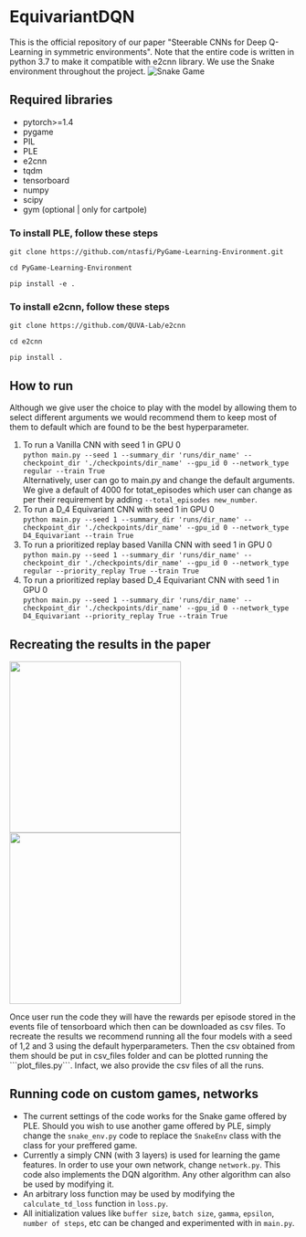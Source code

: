 # EquivariantDQN
This is the official repository of our paper "Steerable CNNs for Deep Q-Learning in symmetric environments". Note that the entire code is written in python 3.7 to make it compatible with e2cnn library. We use the Snake environment throughout the project. 
![Snake Game](assets/snak.gif)

## Required libraries
- pytorch>=1.4
- pygame
- PIL
- PLE 
- e2cnn
- tqdm
- tensorboard
- numpy
- scipy
- gym (optional | only for cartpole)

### To install PLE, follow these steps
```
git clone https://github.com/ntasfi/PyGame-Learning-Environment.git

cd PyGame-Learning-Environment

pip install -e .
```
### To install e2cnn, follow these steps
```
git clone https://github.com/QUVA-Lab/e2cnn

cd e2cnn

pip install .
```

## How to run
Although we give user the choice to play with the model by allowing them to select different arguments we would recommend them to keep most of them to default which are found to be the best hyperparameter.
1) To run a Vanilla CNN with seed 1 in GPU 0 <br/>
```python main.py --seed 1 --summary_dir 'runs/dir_name' --checkpoint_dir './checkpoints/dir_name' --gpu_id 0 --network_type regular --train True   ```<br/>
Alternatively, user can go to main.py and change the default arguments. We give a default of 4000 for totat_episodes which user can change as per their requirement by adding ```--total_episodes new_number```. 
2) To run a D_4 Equivariant CNN with seed 1 in GPU 0 <br/>
```python main.py --seed 1 --summary_dir 'runs/dir_name' --checkpoint_dir './checkpoints/dir_name' --gpu_id 0 --network_type D4_Equivariant --train True   ```<br/>
3) To run a prioritized replay based Vanilla CNN with seed 1 in GPU 0 <br/>
```python main.py --seed 1 --summary_dir 'runs/dir_name' --checkpoint_dir './checkpoints/dir_name' --gpu_id 0 --network_type regular --priority_replay True --train True   ```<br/>
4) To run a prioritized replay based D_4 Equivariant CNN with seed 1 in GPU 0 <br/>
```python main.py --seed 1 --summary_dir 'runs/dir_name' --checkpoint_dir './checkpoints/dir_name' --gpu_id 0 --network_type D4_Equivariant --priority_replay True --train True   ```<br/>

## Recreating the results in the paper
<p float="left">
  <img src="https://github.com/arnab39/EquivariantDQN/blob/master/assets/Eq_vs_reg_cnn_normal_replay.png" width="300" />
  <img src="https://github.com/arnab39/EquivariantDQN/blob/master/assets/Eq_vs_reg_cnn_priority_replay.png" width="300" />
</p>
Once user run the code they will have the rewards per episode stored in the events file of tensorboard which then can be downloaded as csv files. To recreate the results we recommend running all the four models with a seed of 1,2 and 3 using the default hyperparameters. Then the csv obtained from them should be put in csv_files folder and can be plotted running the ```plot_files.py```. Infact, we also provide the csv files of all the runs.


## Running code on custom games, networks 

- The current settings of the code works for the Snake game offered by PLE. Should you wish to use another game offered by PLE, simply change the `snake_env.py` code to replace the `SnakeEnv` class with the class for your preffered game. 
- Currently a simply CNN (with 3 layers) is used for learning the game features. In order to use your own network, change `network.py`. This code also implements the DQN algorithm. Any other algorithm can also be used by modifying it. 
- An arbitrary loss function may be used by modifying the `calculate_td_loss` function in `loss.py`.
- All initialization values like `buffer size`, `batch size`, `gamma`, 	`epsilon`, `number of steps`, etc can be changed and experimented with in `main.py`.  


